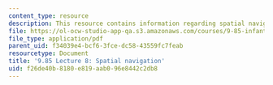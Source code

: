 ```yaml
---
content_type: resource
description: This resource contains information regarding spatial navigation.
file: https://ol-ocw-studio-app-qa.s3.amazonaws.com/courses/9-85-infant-and-early-childhood-cognition-fall-2012/f26de40b8180e819aab096e8442c2db8_MIT9_85F12_lec8_navigation.pdf
file_type: application/pdf
parent_uid: f34039e4-bcf6-3fce-dc58-43559fc7feab
resourcetype: Document
title: '9.85 Lecture 8: Spatial navigation'
uid: f26de40b-8180-e819-aab0-96e8442c2db8
---
```

